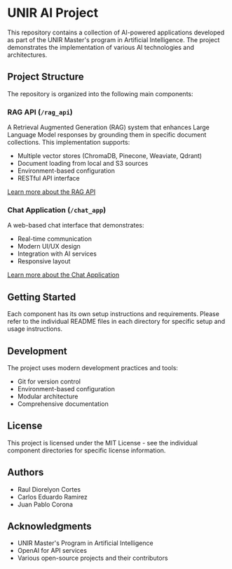 # UNIR AI Project

This repository contains a collection of AI-powered applications developed as part of the UNIR Master's program in Artificial Intelligence. The project demonstrates the implementation of various AI technologies and architectures.

## Project Structure

The repository is organized into the following main components:

### RAG API (`/rag_api`)

A Retrieval Augmented Generation (RAG) system that enhances Large Language Model responses by grounding them in specific document collections. This implementation supports:

- Multiple vector stores (ChromaDB, Pinecone, Weaviate, Qdrant)
- Document loading from local and S3 sources
- Environment-based configuration
- RESTful API interface

[Learn more about the RAG API](./rag_api/README.md)

### Chat Application (`/chat_app`)

A web-based chat interface that demonstrates:

- Real-time communication
- Modern UI/UX design
- Integration with AI services
- Responsive layout

[Learn more about the Chat Application](./chat_app/README.md)

## Getting Started

Each component has its own setup instructions and requirements. Please refer to the individual README files in each directory for specific setup and usage instructions.

## Development

The project uses modern development practices and tools:

- Git for version control
- Environment-based configuration
- Modular architecture
- Comprehensive documentation

## License

This project is licensed under the MIT License - see the individual component directories for specific license information.

## Authors

- Raul Diorelyon Cortes
- Carlos Eduardo Ramirez
- Juan Pablo Corona

## Acknowledgments

- UNIR Master's Program in Artificial Intelligence
- OpenAI for API services
- Various open-source projects and their contributors
